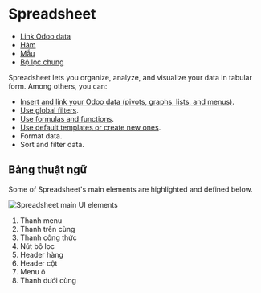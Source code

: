 # Spreadsheet

* [Link Odoo data](spreadsheet/insert.md)
* [Hàm](spreadsheet/functions.md)
* [Mẫu](spreadsheet/templates.md)
* [Bộ lọc chung](spreadsheet/global_filters.md)

Spreadsheet lets you organize, analyze, and visualize your data in tabular form. Among others, you
can:

- [Insert and link your Odoo data (pivots, graphs, lists, and menus)](spreadsheet/insert.md).
- [Use global filters](spreadsheet/global_filters.md).
- [Use formulas and functions](spreadsheet/functions.md).
- [Use default templates or create new ones](spreadsheet/templates.md).
- Format data.
- Sort and filter data.

<a id="spreadsheet-glossary"></a>

## Bảng thuật ngữ

Some of Spreadsheet's main  elements are highlighted and defined below.

![Spreadsheet main UI elements](../../.gitbook/assets/ui-elements.png)
1. Thanh menu
2. Thanh trên cùng
3. Thanh công thức
4. Nút bộ lọc
5. Header hàng
6. Header cột
7. Menu ô
8. Thanh dưới cùng
